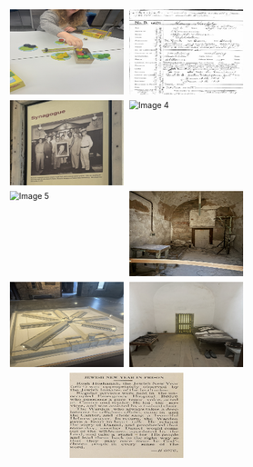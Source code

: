 <div style="display: flex; flex-wrap: wrap; gap: 10px; justify-content: center;">

  <img src="https://raw.githubusercontent.com/sydneybg6/sydneybg6.github.io/main/Gallery/IMG_0776.jpg" alt="Image 1" width="200" height="150">
  <img src="https://raw.githubusercontent.com/sydneybg6/sydneybg6.github.io/main/Gallery/recordgoldstein.png" alt="Image 2" width="200" height="150">
  <img src="https://raw.githubusercontent.com/sydneybg6/sydneybg6.github.io/main/Gallery/synagoguegoldstein.png" alt="Image 3" width="200" height="150">
  <img src="https://raw.githubusercontent.com/sydneybg6/sydneybg6.github.io/main/Gallery/IMG_0973.jpg" alt="Image 4" width="200" height="150">
  <img src="https://raw.githubusercontent.com/sydneybg6/sydneybg6.github.io/main/Gallery/IMG_0972.jpg" alt="Image 5" width="200" height="150">
  <img src="https://raw.githubusercontent.com/sydneybg6/sydneybg6.github.io/main/Gallery/IMG_0957.jpg" alt="Image 6" width="200" height="150">
  <img src="https://raw.githubusercontent.com/sydneybg6/sydneybg6.github.io/main/Gallery/IMG_0969.jpg" alt="Image 7" width="200" height="150">
  <img src="https://raw.githubusercontent.com/sydneybg6/sydneybg6.github.io/main/Gallery/IMG_0963.jpg" alt="Image 8" width="200" height="150">
  <img src="https://raw.githubusercontent.com/sydneybg6/sydneybg6.github.io/main/Gallery/umpiregoldstein.png" alt="Image 9" width="200" height="150">
  

</div>
